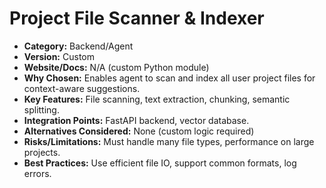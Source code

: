 # Project File Scanner & Indexer

- **Category:** Backend/Agent
- **Version:** Custom
- **Website/Docs:** N/A (custom Python module)
- **Why Chosen:** Enables agent to scan and index all user project files for context-aware suggestions.
- **Key Features:** File scanning, text extraction, chunking, semantic splitting.
- **Integration Points:** FastAPI backend, vector database.
- **Alternatives Considered:** None (custom logic required)
- **Risks/Limitations:** Must handle many file types, performance on large projects.
- **Best Practices:** Use efficient file IO, support common formats, log errors.
